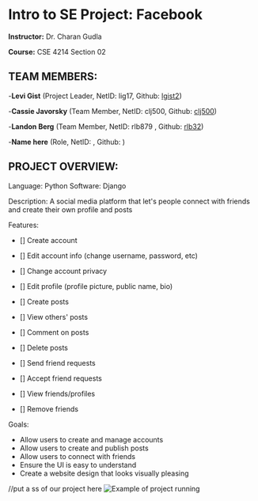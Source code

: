 # Intro to SE Project: Facebook

**Instructor:** Dr. Charan Gudla

**Course:** CSE 4214 Section 02



## TEAM MEMBERS:

-**Levi Gist** (Project Leader, NetID: lig17, Github: [lgist2](https://github.com/lgist2))

-**Cassie Javorsky** (Team Member, NetID: clj500, Github: [clj500](https://github.com/clj500))

-**Landon Berg** (Team Member, NetID: rlb879 , Github: [rlb32](https://github.com/rlb32))

-**Name here** (Role, NetID: , Github: )



## PROJECT OVERVIEW:

Language: Python
Software: Django

Description: A social media platform that let's people connect with friends and create their own profile and posts

Features:
- [] Create account
- [] Edit account info (change username, password, etc)
- [] Change account privacy
- [] Edit profile (profile picture, public name, bio)

- [] Create posts
- [] View others' posts
- [] Comment on posts
- [] Delete posts

- [] Send friend requests
- [] Accept friend requests
- [] View friends/profiles
- [] Remove friends

Goals:
- Allow users to create and manage accounts
- Allow users to create and publish posts
- Allow users to connect with friends
- Ensure the UI is easy to understand
- Create a website design that looks visually pleasing

//put a ss of our project here
![Example of project running](https://user-images.githubusercontent.com/103222834/187319465-fc22f81f-8da2-46af-907a-12708ba15f33.png)
